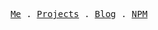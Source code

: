 <p align="center" dir="auto">
  <samp>
    <a href="https://dulan.me/" rel="nofollow">Me</a>  . <a href="https://dulan.me/work" rel="nofollow">Projects</a> . <a href="https://dulan.me/blog" rel="nofollow" >Blog</a> . <a href="https://www.npmjs.com/~dulanh" rel="nofollow" >NPM</a>
  </samp>
</p>

<!--
**DulanHewage/DulanHewage** is a ✨ _special_ ✨ repository because its `README.md` (this file) appears on your GitHub profile.

Here are some ideas to get you started:

- 🔭 I’m currently working on ...
- 🌱 I’m currently learning ...
- 👯 I’m looking to collaborate on ...
- 🤔 I’m looking for help with ...
- 💬 Ask me about ...
- 📫 How to reach me: ...
- 😄 Pronouns: ...
- ⚡ Fun fact: ...
-->
